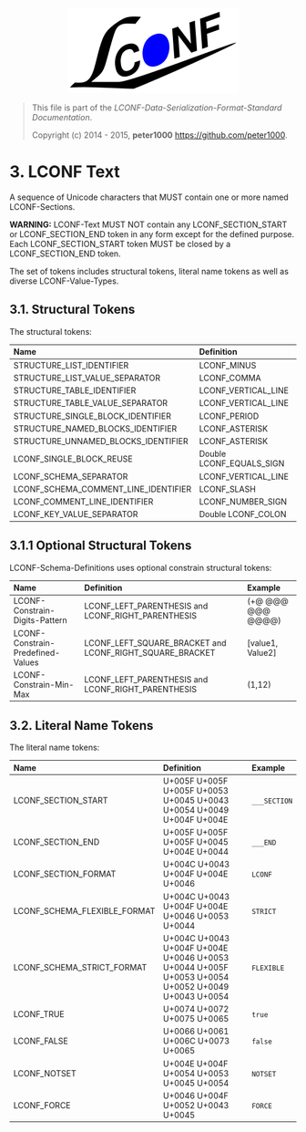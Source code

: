 <div align="center">
    <a href="http://lconf-data-serialization-format.github.io/">
        <img src="../../images/lconf-logo.png" alt="LCONF LOGO" title="The LCONF-Data-Serialization-Format Organization">
    </a>
</div>

> This file is part of the *LCONF-Data-Serialization-Format-Standard Documentation*.
>
> Copyright (c) 2014 - 2015, **peter1000**  <https://github.com/peter1000>.

# 3. LCONF Text

A sequence of Unicode characters that MUST contain one or more named LCONF-Sections.

**WARNING:** LCONF-Text MUST NOT contain any LCONF_SECTION_START or LCONF_SECTION_END token in any form except for the
defined purpose. Each LCONF_SECTION_START token MUST be closed by a LCONF_SECTION_END token.

The set of tokens includes structural tokens, literal name tokens as well as diverse LCONF-Value-Types.

## 3.1. Structural Tokens

The structural tokens:

| **Name**                             | **Definition**           | **Example** |
|:-------------------------------------|:-------------------------|:------------|
| STRUCTURE_LIST_IDENTIFIER            | LCONF_MINUS              |             |
| STRUCTURE_LIST_VALUE_SEPARATOR       | LCONF_COMMA              |             |
| STRUCTURE_TABLE_IDENTIFIER           | LCONF_VERTICAL_LINE      |             |
| STRUCTURE_TABLE_VALUE_SEPARATOR      | LCONF_VERTICAL_LINE      |             |
| STRUCTURE_SINGLE_BLOCK_IDENTIFIER    | LCONF_PERIOD             |             |
| STRUCTURE_NAMED_BLOCKS_IDENTIFIER    | LCONF_ASTERISK           |             |
| STRUCTURE_UNNAMED_BLOCKS_IDENTIFIER  | LCONF_ASTERISK           |             |
| LCONF_SINGLE_BLOCK_REUSE             | Double LCONF_EQUALS_SIGN | `==`        |
| LCONF_SCHEMA_SEPARATOR               | LCONF_VERTICAL_LINE      |             |
| LCONF_SCHEMA_COMMENT_LINE_IDENTIFIER | LCONF_SLASH              |             |
| LCONF_COMMENT_LINE_IDENTIFIER        | LCONF_NUMBER_SIGN        |             |
| LCONF_KEY_VALUE_SEPARATOR            | Double LCONF_COLON       | `::`        |

## 3.1.1 Optional Structural Tokens

LCONF-Schema-Definitions uses optional constrain structural tokens:

| **Name**                          | **Definition**                                           | **Example**       |
|:----------------------------------|:---------------------------------------------------------|:------------------|
| LCONF-Constrain-Digits-Pattern    | LCONF_LEFT_PARENTHESIS  and LCONF_RIGHT_PARENTHESIS      | (+@ @@@ @@@ @@@@) |
| LCONF-Constrain-Predefined-Values | LCONF_LEFT_SQUARE_BRACKET and LCONF_RIGHT_SQUARE_BRACKET | [value1, Value2]  |
| LCONF-Constrain-Min-Max           | LCONF_LEFT_PARENTHESIS  and LCONF_RIGHT_PARENTHESIS      | (1,12)            |

## 3.2. Literal Name Tokens

The literal name tokens:

| **Name**                     | **Definition**                                                                                    | **Example**  |
|:-----------------------------|:--------------------------------------------------------------------------------------------------|:-------------|
| LCONF_SECTION_START          | U+005F U+005F U+005F U+0053 U+0045 U+0043 U+0054 U+0049 U+004F U+004E                             | `___SECTION` |
| LCONF_SECTION_END            | U+005F U+005F U+005F U+0045 U+004E U+0044                                                         | `___END`     |
| LCONF_SECTION_FORMAT         | U+004C U+0043 U+004F U+004E U+0046                                                                | `LCONF`      |
| LCONF_SCHEMA_FLEXIBLE_FORMAT | U+004C U+0043 U+004F U+004E U+0046 U+0053 U+0044                                                  | `STRICT`     |
| LCONF_SCHEMA_STRICT_FORMAT   | U+004C U+0043 U+004F U+004E U+0046 U+0053 U+0044 U+005F U+0053 U+0054 U+0052 U+0049 U+0043 U+0054 | `FLEXIBLE`   |
| LCONF_TRUE                   | U+0074 U+0072 U+0075 U+0065                                                                       | `true`       |
| LCONF_FALSE                  | U+0066 U+0061 U+006C U+0073 U+0065                                                                | `false`      |
| LCONF_NOTSET                 | U+004E U+004F U+0054 U+0053 U+0045 U+0054                                                         | `NOTSET`     |
| LCONF_FORCE                  | U+0046 U+004F U+0052 U+0043 U+0045                                                                | `FORCE`      |
